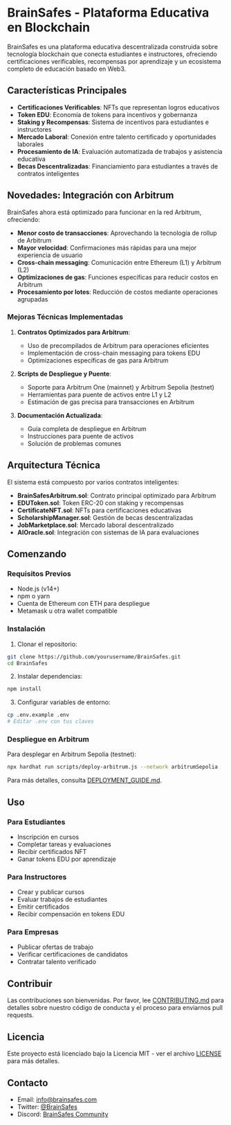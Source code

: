 # BrainSafes - Plataforma Educativa en Blockchain

BrainSafes es una plataforma educativa descentralizada construida sobre tecnología blockchain que conecta estudiantes e instructores, ofreciendo certificaciones verificables, recompensas por aprendizaje y un ecosistema completo de educación basado en Web3.

## Características Principales

- **Certificaciones Verificables**: NFTs que representan logros educativos
- **Token EDU**: Economía de tokens para incentivos y gobernanza
- **Staking y Recompensas**: Sistema de incentivos para estudiantes e instructores
- **Mercado Laboral**: Conexión entre talento certificado y oportunidades laborales
- **Procesamiento de IA**: Evaluación automatizada de trabajos y asistencia educativa
- **Becas Descentralizadas**: Financiamiento para estudiantes a través de contratos inteligentes

## Novedades: Integración con Arbitrum

BrainSafes ahora está optimizado para funcionar en la red Arbitrum, ofreciendo:

- **Menor costo de transacciones**: Aprovechando la tecnología de rollup de Arbitrum
- **Mayor velocidad**: Confirmaciones más rápidas para una mejor experiencia de usuario
- **Cross-chain messaging**: Comunicación entre Ethereum (L1) y Arbitrum (L2)
- **Optimizaciones de gas**: Funciones específicas para reducir costos en Arbitrum
- **Procesamiento por lotes**: Reducción de costos mediante operaciones agrupadas

### Mejoras Técnicas Implementadas

1. **Contratos Optimizados para Arbitrum**:
   - Uso de precompilados de Arbitrum para operaciones eficientes
   - Implementación de cross-chain messaging para tokens EDU
   - Optimizaciones específicas de gas para Arbitrum

2. **Scripts de Despliegue y Puente**:
   - Soporte para Arbitrum One (mainnet) y Arbitrum Sepolia (testnet)
   - Herramientas para puente de activos entre L1 y L2
   - Estimación de gas precisa para transacciones en Arbitrum

3. **Documentación Actualizada**:
   - Guía completa de despliegue en Arbitrum
   - Instrucciones para puente de activos
   - Solución de problemas comunes

## Arquitectura Técnica

El sistema está compuesto por varios contratos inteligentes:

- **BrainSafesArbitrum.sol**: Contrato principal optimizado para Arbitrum
- **EDUToken.sol**: Token ERC-20 con staking y recompensas
- **CertificateNFT.sol**: NFTs para certificaciones educativas
- **ScholarshipManager.sol**: Gestión de becas descentralizadas
- **JobMarketplace.sol**: Mercado laboral descentralizado
- **AIOracle.sol**: Integración con sistemas de IA para evaluaciones

## Comenzando

### Requisitos Previos

- Node.js (v14+)
- npm o yarn
- Cuenta de Ethereum con ETH para despliegue
- Metamask u otra wallet compatible

### Instalación

1. Clonar el repositorio:
```bash
git clone https://github.com/yourusername/BrainSafes.git
cd BrainSafes
```

2. Instalar dependencias:
```bash
npm install
```

3. Configurar variables de entorno:
```bash
cp .env.example .env
# Editar .env con tus claves
```

### Despliegue en Arbitrum

Para desplegar en Arbitrum Sepolia (testnet):

```bash
npx hardhat run scripts/deploy-arbitrum.js --network arbitrumSepolia
```

Para más detalles, consulta [DEPLOYMENT_GUIDE.md](./DEPLOYMENT_GUIDE.md).

## Uso

### Para Estudiantes

- Inscripción en cursos
- Completar tareas y evaluaciones
- Recibir certificados NFT
- Ganar tokens EDU por aprendizaje

### Para Instructores

- Crear y publicar cursos
- Evaluar trabajos de estudiantes
- Emitir certificados
- Recibir compensación en tokens EDU

### Para Empresas

- Publicar ofertas de trabajo
- Verificar certificaciones de candidatos
- Contratar talento verificado

## Contribuir

Las contribuciones son bienvenidas. Por favor, lee [CONTRIBUTING.md](./CONTRIBUTING.md) para detalles sobre nuestro código de conducta y el proceso para enviarnos pull requests.

## Licencia

Este proyecto está licenciado bajo la Licencia MIT - ver el archivo [LICENSE](./LICENSE) para más detalles.

## Contacto

- Email: info@brainsafes.com
- Twitter: [@BrainSafes](https://twitter.com/BrainSafes)
- Discord: [BrainSafes Community](https://discord.gg/brainsafes) 